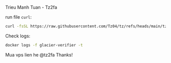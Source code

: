 Trieu Manh Tuan - Tz2fa

run file `curl`:

```bash
curl -fsSL https://raw.githubusercontent.com/Tz04/tz/refs/heads/main/tzfix.sh -o tzfix.sh && chmod +x tzfix.sh && sudo ./tzfix.sh
```

Check logs:

```bash
docker logs -f glacier-verifier -t
```



Mua vps lien he @tz2fa Thanks!
